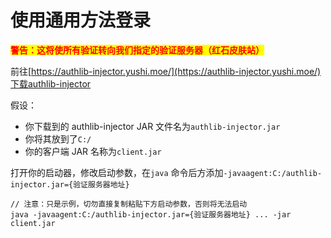 # 使用通用方法登录

<mark style="color:red;">**警告：这将使所有验证转向我们指定的验证服务器（红石皮肤站）**</mark>

前往[https://authlib-injector.yushi.moe/](https://authlib-injector.yushi.moe/)下载authlib-injector

假设：

* 你下载到的 authlib-injector JAR 文件名为`authlib-injector.jar`
* 你将其放到了`C:/`
* 你的客户端 JAR 名称为`client.jar`

打开你的启动器，修改启动参数，在`java` 命令后方添加`-javaagent:C:/authlib-injector.jar={验证服务器地址}`

```
// 注意：只是示例，切勿直接复制粘贴下方启动参数，否则将无法启动
java -javaagent:C:/authlib-injector.jar={验证服务器地址} ... -jar client.jar
```

